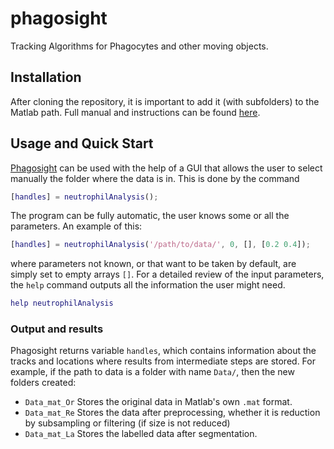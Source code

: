 # phagosight
Tracking Algorithms for Phagocytes and other moving objects.

## Installation
After cloning the repository, it is important to add it (with subfolders) to the
Matlab path. Full manual and instructions can be found
[here](http://www.phagosight.org/).

## Usage and Quick Start
[Phagosight](http://www.phagosight.org/) can be used with the help of a GUI that
allows the user to select manually the folder where the data is in. This is done
by the command
```Matlab
[handles] = neutrophilAnalysis();
```
The program can be fully automatic, the user knows some or all the parameters.
An example of this:
```Matlab
[handles] = neutrophilAnalysis('/path/to/data/', 0, [], [0.2 0.4]);
```
where parameters not known, or that want to be taken by default, are simply
set to empty arrays `[]`. For a detailed review of the input parameters, the
`help` command outputs all the information the user might need.
```Matlab
help neutrophilAnalysis
```
### Output and results
Phagosight returns variable `handles`, which contains information about the 
tracks and locations where results from intermediate steps are stored. For 
example, if the path to data is a folder with name `Data/`, then the new 
folders created:
* `Data_mat_Or` Stores the original data in Matlab's own `.mat` format.
* `Data_mat_Re` Stores the data after preprocessing, whether it is reduction 
 by subsampling or filtering (if size is not reduced)
* `Data_mat_La` Stores the labelled data after segmentation. 
